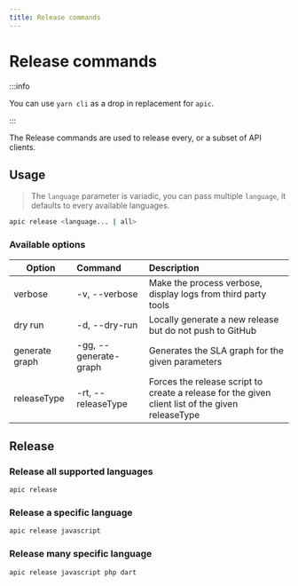 ```yaml
---
title: Release commands
---
```


# Release commands

:::info

You can use `yarn cli` as a drop in replacement for `apic`.

:::

The Release commands are used to release every, or a subset of API clients.

## Usage

> The `language` parameter is variadic, you can pass multiple `language`, it defaults to every available languages.

```bash
apic release <language... | all>
```

### Available options

| Option         | Command               | Description                                                                                      |
| -------------- | :-------------------- | :----------------------------------------------------------------------------------------------- |
| verbose        | -v, --verbose         | Make the process verbose, display logs from third party tools                                    |
| dry run        | -d, --dry-run         | Locally generate a new release but do not push to GitHub                                         |
| generate graph | -gg, --generate-graph | Generates the SLA graph for the given parameters                                                 |
| releaseType    | -rt, --releaseType    | Forces the release script to create a release for the given client list of the given releaseType |

## Release

### Release all supported languages

```bash
apic release
```

### Release a specific language

```bash
apic release javascript
```

### Release many specific language

```bash
apic release javascript php dart
```
